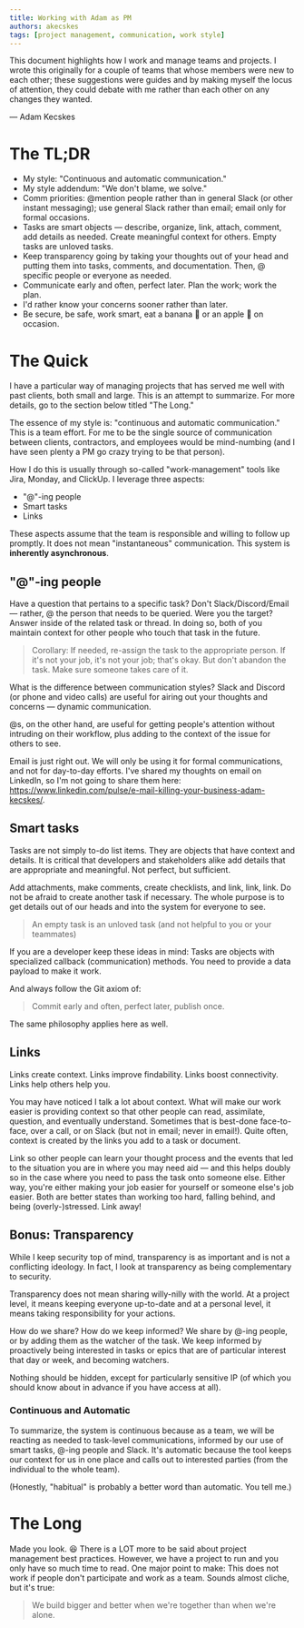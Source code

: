 ```yaml
---
title: Working with Adam as PM
authors: akecskes
tags: [project management, communication, work style]
---
```

This document highlights how I work and manage teams and projects. I wrote this originally for a couple of teams that whose members were new to each other; these suggestions were guides and by making myself the locus of attention, they could debate with me rather than each other on any changes they wanted.

&mdash; Adam Kecskes

# The TL;DR

- My style: "Continuous and automatic communication."
- My style addendum: "We don't blame, we solve."
- Comm priorities: @mention people rather than in general Slack (or other instant messaging); use general Slack rather than email; email only for formal occasions.
- Tasks are smart objects — describe, organize, link, attach, comment, add details as needed. Create meaningful context for others. Empty tasks are unloved tasks.
- Keep transparency going by taking your thoughts out of your head and putting them into tasks, comments, and documentation. Then, @ specific people or everyone as needed.
- Communicate early and often, perfect later. Plan the work; work the plan.
- I'd rather know your concerns sooner rather than later.
- Be secure, be safe, work smart, eat a banana 🍌 or an apple 🍏 on occasion.

<!--truncate-->

# The Quick

I have a particular way of managing projects that has served me well with past clients, both small and large. This is an attempt to summarize. For more details, go to the section below titled "The Long."

The essence of my style is: "continuous and automatic communication." This is a team effort. For me to be the single source of communication between clients, contractors, and employees would be mind-numbing (and I have seen plenty a PM go crazy trying to be that person).

How I do this is usually through so-called "work-management" tools like Jira, Monday, and ClickUp. I leverage three aspects:

- "@"-ing people
- Smart tasks
- Links

These aspects assume that the team is responsible and willing to follow up promptly. It does not mean "instantaneous" communication. This system is **inherently asynchronous**.

## "@"-ing people
Have a question that pertains to a specific task? Don't Slack/Discord/Email — rather, @ the person that needs to be queried. Were you the target? Answer inside of the related task or thread. In doing so, both of you maintain context for other people who touch that task in the future.

> Corollary: If needed, re-assign the task to the appropriate person. If it's not your job, it's not your job; that's okay. But don't abandon the task. Make sure someone takes care of it.

What is the difference between communication styles?
Slack and Discord (or phone and video calls) are useful for airing out your thoughts and concerns — dynamic communication.

@s, on the other hand, are useful for getting people's attention without intruding on their workflow, plus adding to the context of the issue for others to see.

Email is just right out. We will only be using it for formal communications, and not for day-to-day efforts. I've shared my thoughts on email on LinkedIn, so I'm not going to share them here: https://www.linkedin.com/pulse/e-mail-killing-your-business-adam-kecskes/.

## Smart tasks
Tasks are not simply to-do list items. They are objects that have context and details. It is critical that developers and stakeholders alike add details that are appropriate and meaningful. Not perfect, but sufficient.

Add attachments, make comments, create checklists, and link, link, link. Do not be afraid to create another task if necessary. The whole purpose is to get details out of our heads and into the system for everyone to see.

> An empty task is an unloved task (and not helpful to you or your teammates)

If you are a developer keep these ideas in mind: Tasks are objects with specialized callback (communication) methods. You need to provide a data payload to make it work.

And always follow the Git axiom of:

> Commit early and often, perfect later, publish once.

The same philosophy applies here as well.

## Links

Links create context. Links improve findability. Links boost connectivity. Links help others help you.

You may have noticed I talk a lot about context. What will make our work easier is providing context so that other people can read, assimilate, question, and eventually understand. Sometimes that is best-done face-to-face, over a call, or on Slack (but not in email; never in email!). Quite often, context is created by the links you add to a task or document.

Link so other people can learn your thought process and the events that led to the situation you are in where you may need aid — and this helps doubly so in the case where you need to pass the task onto someone else. Either way, you're either making your job easier for yourself or someone else's job easier. Both are better states than working too hard, falling behind, and being (overly-)stressed. Link away!

## Bonus: Transparency

While I keep security top of mind, transparency is as important and is not a conflicting ideology. In fact, I look at transparency as being complementary to security.

Transparency does not mean sharing willy-nilly with the world. At a project level, it means keeping everyone up-to-date and at a personal level, it means taking responsibility for your actions.

How do we share? How do we keep informed? We share by @-ing people, or by adding them as the watcher of the task. We keep informed by proactively being interested in tasks or epics that are of particular interest that day or week, and becoming watchers.

Nothing should be hidden, except for particularly sensitive IP (of which you should know about in advance if you have access at all).

### Continuous and Automatic

To summarize, the system is continuous because as a team, we will be reacting as needed to task-level communications, informed by our use of smart tasks, @-ing people and Slack. It's automatic because the tool keeps our context for us in one place and calls out to interested parties (from the individual to the whole team).

(Honestly, "habitual" is probably a better word than automatic. You tell me.)

# The Long

Made you look. 😆 There is a LOT more to be said about project management best practices. However, we have a project to run and you only have so much time to read.
One major point to make: This does not work if people don't participate and work as a team. Sounds almost cliche, but it's true:

> We build bigger and better when we're together than when we're alone.

